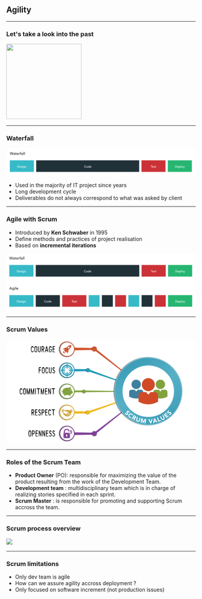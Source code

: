 ## Agility

----

### Let's take a look into the past
<img src="https://png.icons8.com/metro/1600/rewind.png" height="200" width="200" style="background:none; border:none; box-shadow:none;"/>

----

### Waterfall
<img src="images/waterfall.png" style="background:none; border:none; box-shadow:none;"/>

* Used in the majority of IT project since years
* Long development cycle
* Deliverables do not always correspond to what was asked by client

----

### Agile with Scrum

* Introduced by **Ken Schwaber** in 1995
* Define methods and practices of project realisation
* Based on **incremental iterations** 
<img src="images/agility.png" style="background:none; border:none; box-shadow:none;"/>

----

### Scrum Values
<img src="images/scrum-values.png" style="background:none; border:none; box-shadow:none;"/>

----

### Roles of the Scrum Team

* **Product Owner** (PO): responsible for maximizing the value of the product resulting from the work of the Development Team. 
* **Development team** : multidisciplinary team which is in charge of realizing stories specified in each sprint.
* **Scrum Master** : is responsible for promoting and supporting Scrum accross the team.

----

### Scrum process overview
<img src="images/scrum-process.png" style="background:none; border:none; box-shadow:none;"/>

----

### Scrum limitations 

* Only dev team is agile
* How can we assure agility accross deployment ?
* Only focused on software increment (not production issues)

